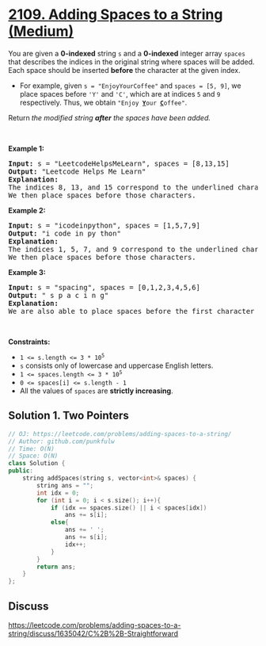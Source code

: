 # [2109. Adding Spaces to a String (Medium)](https://leetcode.com/problems/adding-spaces-to-a-string/)

<p>You are given a <strong>0-indexed</strong> string <code>s</code> and a <strong>0-indexed</strong> integer array <code>spaces</code> that describes the indices in the original string where spaces will be added. Each space should be inserted <strong>before</strong> the character at the given index.</p>

<ul>
	<li>For example, given <code>s = "EnjoyYourCoffee"</code> and <code>spaces = [5, 9]</code>, we place spaces before <code>'Y'</code> and <code>'C'</code>, which are at indices <code>5</code> and <code>9</code> respectively. Thus, we obtain <code>"Enjoy <strong><u>Y</u></strong>our <u><strong>C</strong></u>offee"</code>.</li>
</ul>

<p>Return<strong> </strong><em>the modified string <strong>after</strong> the spaces have been added.</em></p>

<p>&nbsp;</p>
<p><strong>Example 1:</strong></p>

<pre><strong>Input:</strong> s = "LeetcodeHelpsMeLearn", spaces = [8,13,15]
<strong>Output:</strong> "Leetcode Helps Me Learn"
<strong>Explanation:</strong> 
The indices 8, 13, and 15 correspond to the underlined characters in "Leetcode<u><strong>H</strong></u>elps<u><strong>M</strong></u>e<u><strong>L</strong></u>earn".
We then place spaces before those characters.
</pre>

<p><strong>Example 2:</strong></p>

<pre><strong>Input:</strong> s = "icodeinpython", spaces = [1,5,7,9]
<strong>Output:</strong> "i code in py thon"
<strong>Explanation:</strong>
The indices 1, 5, 7, and 9 correspond to the underlined characters in "i<u><strong>c</strong></u>ode<u><strong>i</strong></u>n<u><strong>p</strong></u>y<u><strong>t</strong></u>hon".
We then place spaces before those characters.
</pre>

<p><strong>Example 3:</strong></p>

<pre><strong>Input:</strong> s = "spacing", spaces = [0,1,2,3,4,5,6]
<strong>Output:</strong> " s p a c i n g"
<strong>Explanation:</strong>
We are also able to place spaces before the first character of the string.
</pre>

<p>&nbsp;</p>
<p><strong>Constraints:</strong></p>

<ul>
	<li><code>1 &lt;= s.length &lt;= 3 * 10<sup>5</sup></code></li>
	<li><code>s</code> consists only of lowercase and uppercase English letters.</li>
	<li><code>1 &lt;= spaces.length &lt;= 3 * 10<sup>5</sup></code></li>
	<li><code>0 &lt;= spaces[i] &lt;= s.length - 1</code></li>
	<li>All the values of <code>spaces</code> are <strong>strictly increasing</strong>.</li>
</ul>

## Solution 1. Two Pointers

```cpp
// OJ: https://leetcode.com/problems/adding-spaces-to-a-string/
// Author: github.com/punkfulw
// Time: O(N)
// Space: O(N) 
class Solution {
public:
    string addSpaces(string s, vector<int>& spaces) {
        string ans = "";
        int idx = 0;
        for (int i = 0; i < s.size(); i++){ 
            if (idx == spaces.size() || i < spaces[idx])
                ans += s[i];
            else{
                ans += ' ';
                ans += s[i]; 
                idx++;
            }
        }
        return ans;
    }
};
```

## Discuss

https://leetcode.com/problems/adding-spaces-to-a-string/discuss/1635042/C%2B%2B-Straightforward
